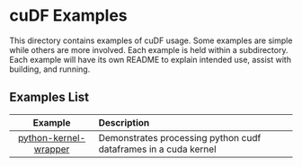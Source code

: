 # cuDF Examples
This directory contains examples of cuDF usage. Some examples are simple while others are more involved. Each example is held within a subdirectory. Each example will have its own README to explain intended use, assist with building, and running.

## Examples List
| Example | Description                                                        |
|:-------------------:|:-------------------------------------------------------|
[python-kernel-wrapper](./python-kernel-wrapper) | Demonstrates processing python cudf dataframes in a cuda kernel